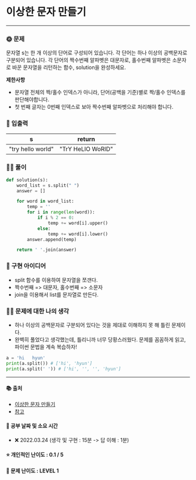 # 이상한 문자 만들기

-------
### 🌞 문제
문자열 s는 한 개 이상의 단어로 구성되어 있습니다. 각 단어는 하나 이상의 공백문자로 구분되어 있습니다. 각 단어의 짝수번째 알파벳은 대문자로, 홀수번째 알파벳은 소문자로 바꾼 문자열을 리턴하는 함수, solution을 완성하세요.

<b>제한사항</b>  
- 문자열 전체의 짝/홀수 인덱스가 아니라, 단어(공백을 기준)별로 짝/홀수 인덱스를 판단해야합니다.
- 첫 번째 글자는 0번째 인덱스로 보아 짝수번째 알파벳으로 처리해야 합니다.


### 📝 입출력
|s |return|
|---|---|
|"try hello world"|"TrY HeLlO WoRlD"|

### 👩‍💻 풀이
```python
def solution(s):
    word_list = s.split(" ")
    answer = []

    for word in word_list:
        temp = ''
        for i in range(len(word)):
            if i % 2 == 0:
                temp += word[i].upper()
            else:
                temp += word[i].lower()
        answer.append(temp)

    return ' '.join(answer)
 ```

### 🔑 구현 아이디어
- split 함수를 이용하여 문자열을 쪼갠다.
- 짝수번째 => 대문자, 홀수번째 => 소문자
- join을 이용해서 list를 문자열로 만든다.
  
### 🙋‍♀ 문제에 대한 나의 생각
- 하나 이상의 공백문자로 구분되어 있다는 것을 제대로 이해하지 못 해 틀린 문제이다.
- 완벽히 풀었다고 생각했는데, 틀리니까 너무 당황스러웠다. 문제를 꼼꼼하게 읽고, 파이썬 문법을 계속 복습하자!
```python
a = 'hi   hyun'
print(a.split()) # ['hi', 'hyun']
print(a.split(' ')) # ['hi', '', '', 'hyun']
```

-------------
#### 📚 출처
- [이상한 문자 만들기](https://programmers.co.kr/learn/courses/30/lessons/12930)
- [참고](https://jokerldg.github.io/algorithm/2021/04/12/strange-character.html)
#### 📅 공부 날짜 및 소요 시간
- ❌ 2022.03.24 (생각 및 구현 : 15분 -> 답 이해 : 1분)  
#### ⭐ 개인적인 난이도 : 0.1 / 5
#### 🌳 문제 난이도 : LEVEL 1